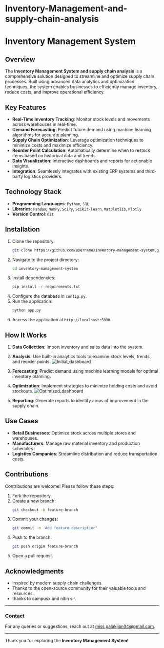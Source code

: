 # Inventory-Management-and-supply-chain-analysis

# Inventory Management System

## Overview
The **Inventory Management System and supply chain analysis** is a comprehensive solution designed to streamline and optimize supply chain processes. Built using advanced data analytics and optimization techniques, the system enables businesses to efficiently manage inventory, reduce costs, and improve operational efficiency.

## Key Features
- **Real-Time Inventory Tracking**: Monitor stock levels and movements across warehouses in real-time.
- **Demand Forecasting**: Predict future demand using machine learning algorithms for accurate planning.
- **Supply Chain Optimization**: Leverage optimization techniques to minimize costs and maximize efficiency.
- **Reorder Point Calculation**: Automatically determine when to restock items based on historical data and trends.
- **Data Visualization**: Interactive dashboards and reports for actionable insights.
- **Integration**: Seamlessly integrates with existing ERP systems and third-party logistics providers.

## Technology Stack
- **Programming Languages**: `Python`, `SQL`
- **Libraries**: `Pandas`, `NumPy`, `SciPy`, `Scikit-learn`, `Matplotlib`, `Plotly`
- **Version Control**: `Git`

## Installation
1. Clone the repository:
    ```bash
    git clone https://github.com/username/inventory-management-system.git
    ```
2. Navigate to the project directory:
    ```bash
    cd inventory-management-system
    ```
3. Install dependencies:
    ```bash
    pip install -r requirements.txt
    ```
4. Configure the database in `config.py`.
5. Run the application:
    ```bash
    python app.py
    ```
6. Access the application at `http://localhost:5000`.

## How It Works
1. **Data Collection**: Import inventory and sales data into the system.
2. **Analysis**: Use built-in analytics tools to examine stock levels, trends, and reorder points.
![Initial_dashboard](https://github.com/user-attachments/assets/bf3b13ea-9b2b-46d8-a18a-7e0c18ea4c3b)

3. **Forecasting**: Predict demand using machine learning models for optimal inventory planning.
4. **Optimization**: Implement strategies to minimize holding costs and avoid stockouts.
![Optimized_dashboard](https://github.com/user-attachments/assets/61382cf1-bdc6-4a54-9d0c-23c6c1f22ebc)

5. **Reporting**: Generate reports to identify areas of improvement in the supply chain.

## Use Cases
- **Retail Businesses**: Optimize stock across multiple stores and warehouses.
- **Manufacturers**: Manage raw material inventory and production schedules.
- **Logistics Companies**: Streamline distribution and reduce transportation costs.

## Contributions
Contributions are welcome! Please follow these steps:
1. Fork the repository.
2. Create a new branch:
    ```bash
    git checkout -b feature-branch
    ```
3. Commit your changes:
    ```bash
    git commit -m 'Add feature description'
    ```
4. Push to the branch:
    ```bash
    git push origin feature-branch
    ```
5. Open a pull request.


## Acknowledgments
- Inspired by modern supply chain challenges.
- Thanks to the open-source community for their valuable tools and resources.
- thanks to campusx and nitin sir.

---

### Contact
For any queries or suggestions, reach out at [miss.palakjian04@gmail.com](miss.palakjian04@gmail.com).

---

Thank you for exploring the **Inventory Management System**!

